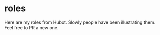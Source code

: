 # roles

Here are my roles from Hubot. Slowly people have been illustrating them. Feel
free to PR a new one.

